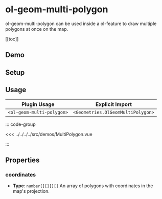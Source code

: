 # ol-geom-multi-polygon

ol-geom-multi-polygon can be used inside a ol-feature to draw multiple polygons at once on the map.

[[toc]]

## Demo

<script setup>
import MultiPolygon from "@demos/MultiPolygon.vue"
</script>
<ClientOnly>
<MultiPolygon />
</ClientOnly>

## Setup

<!--@include: ../../geometries.plugin.md-->

## Usage

| Plugin Usage              |          Explicit Import          |
| ------------------------- | :-------------------------------: |
| `<ol-geom-multi-polygon>` | `<Geometries.OlGeomMultiPolygon>` |

::: code-group

<<< ../../../../src/demos/MultiPolygon.vue

:::

## Properties

### coordinates

- **Type**: `number[][][][]`
  An array of polygons with coordinates in the map's projection.
